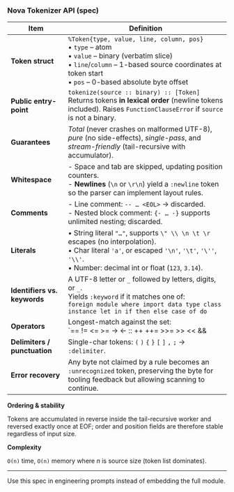### Nova Tokenizer API (spec)

| Item | Definition |
|------|------------|
| **Token struct** | `%Token{type, value, line, column, pos}`<br>• `type` – atom<br>• `value` – binary (verbatim slice)<br>• `line`/`column` – 1-based source coordinates at token start<br>• `pos` – 0-based absolute byte offset |
| **Public entry-point** | `tokenize(source :: binary) :: [Token]`<br>Returns tokens **in lexical order** (newline tokens included). Raises `FunctionClauseError` if `source` is not a binary. |
| **Guarantees** | *Total* (never crashes on malformed UTF-8), *pure* (no side-effects), *single-pass*, and *stream-friendly* (tail-recursive with accumulator). |
| **Whitespace** | - Space and tab are skipped, updating position counters.<br>- **Newlines** (`\n` or `\r\n`) yield a `:newline` token so the parser can implement layout rules. |
| **Comments** | - Line comment: `-- … <EOL>` → discarded.<br>- Nested block comment: `{- … -}` supports unlimited nesting; discarded. |
| **Literals** | • String literal `"…"`, supports `\" \\ \n \t \r` escapes (no interpolation).<br>• Char literal `'a'`, or escaped `'\n'`, `'\t'`, `'\''`, `'\\'`.<br>• Number: decimal int or float (`123`, `3.14`). |
| **Identifiers vs. keywords** | A UTF-8 letter or `_` followed by letters, digits, or `_`.<br>Yields `:keyword` if it matches one of:<br>`foreign module where import data type class instance let in if then else case of do` |
| **Operators** | Longest-match against the set:<br>`== != <= >= -> <- :: ++ ++= >>= >> << && || + - * / < > =`<br>Anything starting with an operator character but not matching the table falls back to its first byte as `:operator`. |
| **Delimiters / punctuation** | Single-char tokens: `(` `)` `{` `}` `[` `]` `,` `;`  → `:delimiter`. |
| **Error recovery** | Any byte not claimed by a rule becomes an `:unrecognized` token, preserving the byte for tooling feedback but allowing scanning to continue. |

**Ordering & stability**

Tokens are accumulated in reverse inside the tail-recursive worker and reversed exactly once at EOF; order and position fields are therefore stable regardless of input size.

**Complexity**

`O(n)` time, `O(n)` memory where *n* is source size (token list dominates).

---

Use this spec in engineering prompts instead of embedding the full module.
